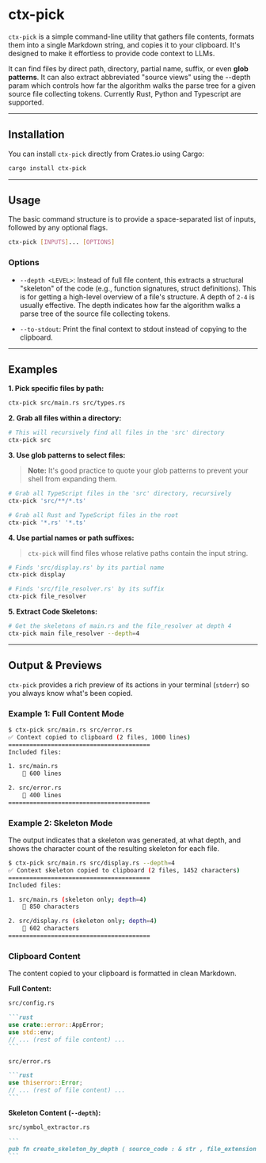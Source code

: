 # ctx-pick

[](https://www.google.com/search?q=https://crates.io/crates/ctx-pick)
[](https://opensource.org/licenses/MIT)

`ctx-pick` is a simple command-line utility that gathers file contents, formats them into a single Markdown string, and copies it to your clipboard. It's designed to make it effortless to provide code context to LLMs.

It can find files by direct path, directory, partial name, suffix, or even **glob patterns**. It can also extract abbreviated "source views" using the --depth param which controls how far the algorithm walks the parse tree for a given source file collecting tokens. Currently Rust, Python and Typescript are supported.

---

## Installation

You can install `ctx-pick` directly from Crates.io using Cargo:

```sh
cargo install ctx-pick
```

---

## Usage

The basic command structure is to provide a space-separated list of inputs, followed by any optional flags.

```sh
ctx-pick [INPUTS]... [OPTIONS]
```

### Options

- `--depth <LEVEL>`: Instead of full file content, this extracts a structural "skeleton" of the code (e.g., function signatures, struct definitions). This is for getting a high-level overview of a file's structure. A depth of `2-4` is usually effective. The depth indicates how far the algorithm walks a parse tree of the source file collecting tokens.

- `--to-stdout`: Print the final context to stdout instead of copying to the clipboard.

---

## Examples

**1. Pick specific files by path:**

```sh
ctx-pick src/main.rs src/types.rs
```

**2. Grab all files within a directory:**

```sh
# This will recursively find all files in the 'src' directory
ctx-pick src
```

**3. Use glob patterns to select files:**

> **Note:** It's good practice to quote your glob patterns to prevent your shell from expanding them.

```sh
# Grab all TypeScript files in the 'src' directory, recursively
ctx-pick 'src/**/*.ts'

# Grab all Rust and TypeScript files in the root
ctx-pick '*.rs' '*.ts'
```

**4. Use partial names or path suffixes:**

> `ctx-pick` will find files whose relative paths contain the input string.

```sh
# Finds 'src/display.rs' by its partial name
ctx-pick display

# Finds 'src/file_resolver.rs' by its suffix
ctx-pick file_resolver
```

**5. Extract Code Skeletons:**

```sh
# Get the skeletons of main.rs and the file_resolver at depth 4
ctx-pick main file_resolver --depth=4
```

---

## Output & Previews

`ctx-pick` provides a rich preview of its actions in your terminal (`stderr`) so you always know what's been copied.

### Example 1: Full Content Mode

```sh
$ ctx-pick src/main.rs src/error.rs
✅ Context copied to clipboard (2 files, 1000 lines)
========================================
Included files:

1. src/main.rs
    📄 600 lines

2. src/error.rs
    📄 400 lines
========================================
```

### Example 2: Skeleton Mode

The output indicates that a skeleton was generated, at what depth, and shows the character count of the resulting skeleton for each file.

```sh
$ ctx-pick src/main.rs src/display.rs --depth=4
✅ Context skeleton copied to clipboard (2 files, 1452 characters)
========================================
Included files:

1. src/main.rs (skeleton only; depth=4)
    🧬 850 characters

2. src/display.rs (skeleton only; depth=4)
    🧬 602 characters
========================================
```

### Clipboard Content

The content copied to your clipboard is formatted in clean Markdown.

**Full Content:**

````markdown
src/config.rs

```rust
use crate::error::AppError;
use std::env;
// ... (rest of file content) ...
```

src/error.rs

```rust
use thiserror::Error;
// ... (rest of file content) ...
```
````

**Skeleton Content (`--depth`):**

````markdown
src/symbol_extractor.rs

```
pub fn create_skeleton_by_depth ( source_code : & str , file_extension : & str , max_depth : usize ) -> Result < String , String > { ... } fn collect_tokens_at_depth ( node : Node , current_depth : usize , max_depth : usize , tokens : & mut Vec < String > , source_bytes : & [ u8 ] ) { ... }
```
````
